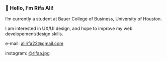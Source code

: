 ### :wave: Hello, I’m Rifa Ali!

I’m currently a student at Bauer College of Business, University of Houston.

I am interested in UX/UI design, and hope to improve my web developement/design skills.


e-mail: alirifa23@gmail.com

instagram: [@rifaa.jpg](https://www.instagram.com/rifaa.jpg/)
